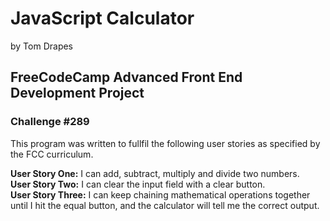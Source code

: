 # JavaScript Calculator
by Tom Drapes
## FreeCodeCamp Advanced Front End Development Project
### Challenge #289

This program was written to fullfil the following user stories as specified by the FCC curriculum.

**User Story One:**  I can add, subtract, multiply and divide two numbers.  
**User Story Two:** I can clear the input field with a clear button.  
**User Story Three:** I can keep chaining mathematical operations together until I hit the equal button, and the calculator will tell me the correct output.  
